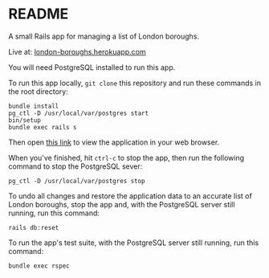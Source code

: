 # README

A small Rails app for managing a list of London boroughs.

Live at: [london-boroughs.herokuapp.com](https://london-boroughs.herokuapp.com/)

You will need PostgreSQL installed to run this app.

To run this app locally, `git clone` this repository and run these commands in the root directory:
```
bundle install
pg_ctl -D /usr/local/var/postgres start
bin/setup
bundle exec rails s
```

Then open [this link](http://localhost:3000/) to view the application in your web browser.

When you've finished, hit `ctrl-c` to stop the app, then run the following command to stop the PostgreSQL sever:
```
pg_ctl -D /usr/local/var/postgres stop
```

To undo all changes and restore the application data to an accurate list of London boroughs, stop the app and, with the PostgreSQL server still running, run this command:
```
rails db:reset
```

To run the app's test suite, with the PostgreSQL server still running, run this command:
```
bundle exec rspec
```
